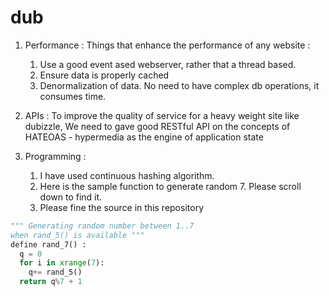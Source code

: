 dub
===

1. Performance :
  Things that enhance the performance of any website :
    1.  Use a good event ased webserver, rather that a thread based.
    2.  Ensure data is properly cached
    3.  Denormalization of data. No need to have complex db operations, it consumes time. 

2. APIs : 
  To improve the quality of service for a heavy weight site like dubizzle, We need to gave good 
RESTful API on the concepts of HATEOAS - hypermedia as the engine of application state


3. Programming : 
    1.  I have used continuous hashing algorithm. 
    2.  Here is the sample function to generate random 7. Please scroll down to find it.
    3.  Please fine the source in this repository


```python
""" Generating random number between 1..7 
when rand_5() is available """
define rand_7() :
  q = 0
  for i in xrange(7):  
    q+= rand_5()
  return q%7 + 1 
```



 
      




    
    

